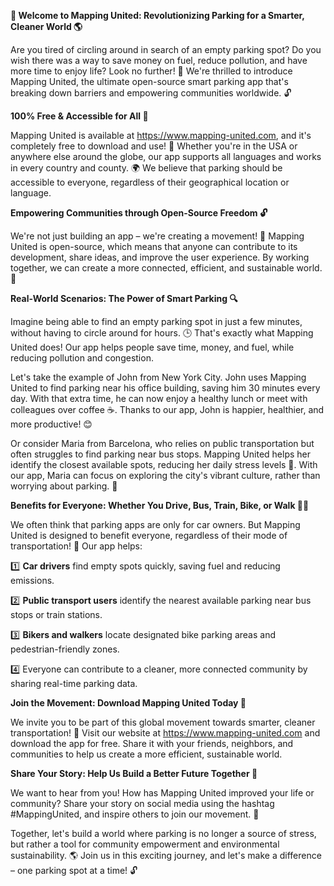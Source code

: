 **🚀 Welcome to Mapping United: Revolutionizing Parking for a Smarter, Cleaner World 🌎**

Are you tired of circling around in search of an empty parking spot? Do you wish there was a way to save money on fuel, reduce pollution, and have more time to enjoy life? Look no further! 🤔 We're thrilled to introduce Mapping United, the ultimate open-source smart parking app that's breaking down barriers and empowering communities worldwide. 🔓

**100% Free & Accessible for All 🌟**

Mapping United is available at https://www.mapping-united.com, and it's completely free to download and use! 💸 Whether you're in the USA or anywhere else around the globe, our app supports all languages and works in every country and county. 🌍 We believe that parking should be accessible to everyone, regardless of their geographical location or language.

**Empowering Communities through Open-Source Freedom 🔓**

We're not just building an app – we're creating a movement! 🚀 Mapping United is open-source, which means that anyone can contribute to its development, share ideas, and improve the user experience. By working together, we can create a more connected, efficient, and sustainable world. 💚

**Real-World Scenarios: The Power of Smart Parking 🔍**

Imagine being able to find an empty parking spot in just a few minutes, without having to circle around for hours. 🕒 That's exactly what Mapping United does! Our app helps people save time, money, and fuel, while reducing pollution and congestion.

Let's take the example of John from New York City. John uses Mapping United to find parking near his office building, saving him 30 minutes every day. With that extra time, he can now enjoy a healthy lunch or meet with colleagues over coffee ☕️. Thanks to our app, John is happier, healthier, and more productive! 😊

Or consider Maria from Barcelona, who relies on public transportation but often struggles to find parking near bus stops. Mapping United helps her identify the closest available spots, reducing her daily stress levels 🌈. With our app, Maria can focus on exploring the city's vibrant culture, rather than worrying about parking. 🎉

**Benefits for Everyone: Whether You Drive, Bus, Train, Bike, or Walk 🚴‍♂️**

We often think that parking apps are only for car owners. But Mapping United is designed to benefit everyone, regardless of their mode of transportation! 🌟 Our app helps:

1️⃣ **Car drivers** find empty spots quickly, saving fuel and reducing emissions.

2️⃣ **Public transport users** identify the nearest available parking near bus stops or train stations.

3️⃣ **Bikers and walkers** locate designated bike parking areas and pedestrian-friendly zones.

4️⃣ Everyone can contribute to a cleaner, more connected community by sharing real-time parking data.

**Join the Movement: Download Mapping United Today 📱**

We invite you to be part of this global movement towards smarter, cleaner transportation! 🌟 Visit our website at https://www.mapping-united.com and download the app for free. Share it with your friends, neighbors, and communities to help us create a more efficient, sustainable world.

**Share Your Story: Help Us Build a Better Future Together 🌈**

We want to hear from you! How has Mapping United improved your life or community? Share your story on social media using the hashtag #MappingUnited, and inspire others to join our movement. 💬

Together, let's build a world where parking is no longer a source of stress, but rather a tool for community empowerment and environmental sustainability. 🌎 Join us in this exciting journey, and let's make a difference – one parking spot at a time! 🔓